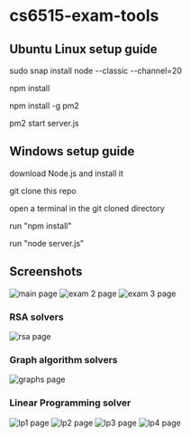 # cs6515-exam-tools
## Ubuntu Linux setup guide
sudo snap install node --classic --channel=20

npm install

npm install -g pm2

pm2 start server.js

## Windows setup guide
download Node.js and install it

git clone this repo

open a terminal in the git cloned directory

run "npm install"

run "node server.js"

## Screenshots

![main page](docs/images/main.jpg?raw=true)
![exam 2 page](docs/images/exam2.jpg?raw=true)
![exam 3 page](docs/images/exam3.jpg?raw=true)

### RSA solvers
![rsa page](docs/images/rsa.jpg?raw=true)

### Graph algorithm solvers
![graphs page](docs/images/graphs.jpg?raw=true)

### Linear Programming solver
![lp1 page](docs/images/lp1.jpg?raw=true)
![lp2 page](docs/images/lp2.jpg?raw=true)
![lp3 page](docs/images/lp3.jpg?raw=true)
![lp4 page](docs/images/lp4.jpg?raw=true)
